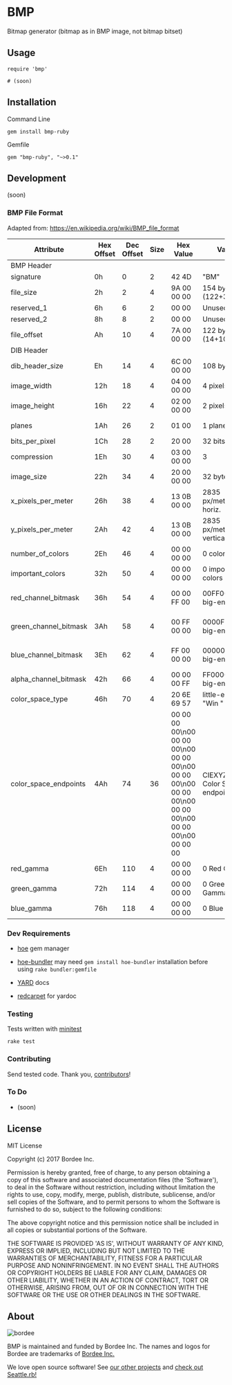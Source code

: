 # BMP

  Bitmap generator (bitmap as in BMP image, not bitmap bitset)

## Usage

```
require 'bmp'

# (soon)
```

## Installation

Command Line

```
gem install bmp-ruby
```

Gemfile

```
gem "bmp-ruby", "~>0.1"
```

## Development

(soon)

### BMP File Format

Adapted from: https://en.wikipedia.org/wiki/BMP_file_format

Attribute             |Hex Offset |Dec Offset |Size |Hex Value    |Value                  |Description
----------------------|-----------|-----------|-----|-------------|-----------------------|-----------
BMP Header            |           |           |     |             |                       |
signature             |0h         |0          |2    |42 4D        |"BM"                   |ID field (42h, 4Dh)
file_size             |2h         |2          |4    |9A 00 00 00  |154 bytes (122+32)     |Size of the BMP file
reserved_1            |6h         |6          |2    |00 00        |Unused                 |Application specific
reserved_2            |8h         |8          |2    |00 00        |Unused                 |Application specific
file_offset           |Ah         |10         |4    |7A 00 00 00  |122 bytes (14+108).    |Offset where the pixel array (bitmap data) can be found
DIB Header            |           |           |     |             |                       |
dib_header_size       |Eh         |14         |4    |6C 00 00 00  |108 bytes              |Number of bytes in the DIB header (from this point)
image_width           |12h        |18         |4    |04 00 00 00  |4 pixels               |(left to right order)   Width of the bitmap in pixels
image_height          |16h        |22         |4    |02 00 00 00  |2 pixels               |(bottom to top order)   Height of the bitmap in pixels
planes                |1Ah        |26         |2    |01 00        |1 plane                |Number of color planes being used
bits_per_pixel        |1Ch        |28         |2    |20 00        |32 bits                |Number of bits per pixel
compression           |1Eh        |30         |4    |03 00 00 00  |3                      |BI_BITFIELDS, no pixel array compression used
image_size            |22h        |34         |4    |20 00 00 00  |32 bytes               |Size of the raw bitmap data (including padding)
x_pixels_per_meter    |26h        |38         |4    |13 0B 00 00  |2835 px/meter horiz.   |Print resolution of the image, 72 DPI × 39.3701 inches per meter yields 2834.6472
y_pixels_per_meter    |2Ah        |42         |4    |13 0B 00 00  |2835 px/meter vertical |Print resolution of the image, 72 DPI × 39.3701 inches per meter yields 2834.6472
number_of_colors      |2Eh        |46         |4    |00 00 00 00  |0 colors               |Number of colors in the palette
important_colors      |32h        |50         |4    |00 00 00 00  |0 important colors     |0 means all colors are important
red_channel_bitmask   |36h        |54         |4    |00 00 FF 00  |00FF0000 in big-endian |Red channel bit mask (valid because BI_BITFIELDS is specified)
green_channel_bitmask |3Ah        |58         |4    |00 FF 00 00  |0000FF00 in big-endian |Green channel bit mask (valid because BI_BITFIELDS is specified)
blue_channel_bitmask  |3Eh        |62         |4    |FF 00 00 00  |000000FF in big-endian |Blue channel bit mask (valid because BI_BITFIELDS is specified)
alpha_channel_bitmask |42h        |66         |4    |00 00 00 FF  |FF000000 in big-endian |Alpha channel bit mask
color_space_type      |46h        |70         |4    |20 6E 69 57  |little-endian "Win "   |LCS_WINDOWS_COLOR_SPACE
color_space_endpoints |4Ah        |74         |36   |00 00 00 00\n00 00 00 00\n00 00 00 00\n00 00 00 00\n00 00 00 00\n00 00 00 00\n00 00 00 00\n00 00 00 00|CIEXYZTRIPLE Color Space endpoints |Unused for LCS "Win " or "sRGB"
red_gamma             |6Eh        |110        |4    |00 00 00 00  |0 Red Gamma            |Unused for LCS "Win " or "sRGB"
green_gamma           |72h        |114        |4    |00 00 00 00  |0 Green Gamma          |Unused for LCS "Win " or "sRGB"
blue_gamma            |76h        |118        |4    |00 00 00 00  |0 Blue Gamma           |Unused for LCS "Win " or "sRGB"

### Dev Requirements

* [hoe](https://github.com/seattlerb/hoe) gem manager
* [hoe-bundler] may need `gem install hoe-bundler` installation before using `rake bundler:gemfile`
* [YARD](http://yardoc.org) docs
* [redcarpet](https://github.com/vmg/redcarpet) for yardoc

    [hoe-bundler]: https://github.com/flavorjones/hoe-bundler

### Testing

Tests written with [minitest]

```
rake test
```

  [minitest]: https://github.com/seattlerb/minitest

### Contributing

Send tested code.
Thank you, [contributors]!

  [contributors]: https://github.com/bordeeinc/bmp-ruby/graphs/contributors

### To Do

* (soon)

## License

MIT License

Copyright (c) 2017 Bordee Inc.

Permission is hereby granted, free of charge, to any person obtaining
a copy of this software and associated documentation files (the
'Software'), to deal in the Software without restriction, including
without limitation the rights to use, copy, modify, merge, publish,
distribute, sublicense, and/or sell copies of the Software, and to
permit persons to whom the Software is furnished to do so, subject to
the following conditions:

The above copyright notice and this permission notice shall be
included in all copies or substantial portions of the Software.

THE SOFTWARE IS PROVIDED 'AS IS', WITHOUT WARRANTY OF ANY KIND,
EXPRESS OR IMPLIED, INCLUDING BUT NOT LIMITED TO THE WARRANTIES OF
MERCHANTABILITY, FITNESS FOR A PARTICULAR PURPOSE AND NONINFRINGEMENT.
IN NO EVENT SHALL THE AUTHORS OR COPYRIGHT HOLDERS BE LIABLE FOR ANY
CLAIM, DAMAGES OR OTHER LIABILITY, WHETHER IN AN ACTION OF CONTRACT,
TORT OR OTHERWISE, ARISING FROM, OUT OF OR IN CONNECTION WITH THE
SOFTWARE OR THE USE OR OTHER DEALINGS IN THE SOFTWARE.

## About

![bordee](http://bordee.com/src/img/surf-with-bordee-github.png)

BMP is maintained and funded by Bordee Inc.
The names and logos for Bordee are trademarks of [Bordee Inc.][bordeeinc]

  [bordeeinc]: http://bordee.com

We love open source software!
See [our other projects][bordee-github]
and [check out Seattle.rb!][community]

  [bordee-github]: https://github.com/bordeeinc
  [community]: https://seattlerb.org
